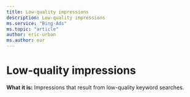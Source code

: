 ```yaml
---
title: Low-quality impressions
description: Low-quality impressions
ms.service: "Bing-Ads"
ms.topic: "article"
author: eric-urban
ms.author: eur
---
```


# Low-quality impressions

**What it is:**     Impressions that result from low-quality keyword searches.


